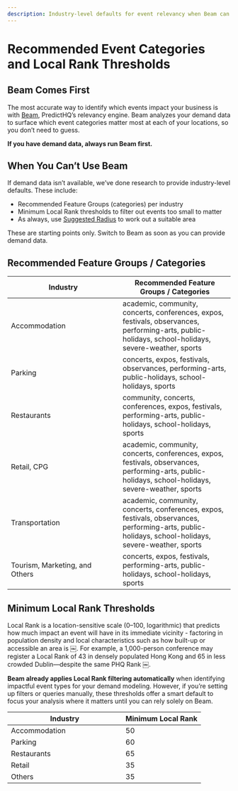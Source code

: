 ```yaml
---
description: Industry-level defaults for event relevancy when Beam can’t be applied.
---
```


# Recommended Event Categories and Local Rank Thresholds

## Beam Comes First

The most accurate way to identify which events impact your business is with [Beam](../core-concepts/what-is-beam.md), PredictHQ’s relevancy engine. Beam analyzes your demand data to surface which event categories matter most at each of your locations, so you don’t need to guess.

**If you have demand data, always run Beam first.**

## When You Can’t Use Beam

If demand data isn’t available, we’ve done research to provide industry-level defaults. These include:

* Recommended Feature Groups (categories) per industry
* Minimum Local Rank thresholds to filter out events too small to matter
* As always, use [Suggested Radius](https://app.gitbook.com/s/kEFs8urDbSJqBmXUI3Lv/suggested-radius/get-suggested-radius) to work out a suitable area

These are starting points only. Switch to Beam as soon as you can provide demand data.

## Recommended Feature Groups / Categories

<table><thead><tr><th width="236.2265625">Industry</th><th>Recommended Feature Groups / Categories</th></tr></thead><tbody><tr><td>Accommodation</td><td>academic, community, concerts, conferences, expos, festivals, observances, performing-arts, public-holidays, school-holidays, severe-weather, sports</td></tr><tr><td>Parking</td><td>concerts, expos, festivals, observances, performing-arts, public-holidays, school-holidays, sports</td></tr><tr><td>Restaurants</td><td>community, concerts, conferences, expos, festivals, performing-arts, public-holidays, school-holidays, sports</td></tr><tr><td>Retail, CPG</td><td>academic, community, concerts, conferences, expos, festivals, observances, performing-arts, public-holidays, school-holidays, severe-weather, sports</td></tr><tr><td>Transportation</td><td>academic, community, concerts, conferences, expos, festivals, observances, performing-arts, public-holidays, school-holidays, severe-weather, sports</td></tr><tr><td>Tourism, Marketing, and Others</td><td>concerts, expos, festivals, performing-arts, public-holidays, school-holidays, sports</td></tr></tbody></table>

## Minimum Local Rank Thresholds

Local Rank is a location-sensitive scale (0–100, logarithmic) that predicts how much impact an event will have in its immediate vicinity - factoring in population density and local characteristics such as how built-up or accessible an area is ￼. For example, a 1,000-person conference may register a Local Rank of 43 in densely populated Hong Kong and 65 in less crowded Dublin—despite the same PHQ Rank ￼.

**Beam already applies Local Rank filtering automatically** when identifying impactful event types for your demand modeling. However, if you’re setting up filters or queries manually, these thresholds offer a smart default to focus your analysis where it matters until you can rely solely on Beam.

<table><thead><tr><th width="242.7578125">Industry</th><th>Minimum Local Rank</th></tr></thead><tbody><tr><td>Accommodation</td><td>50</td></tr><tr><td>Parking</td><td>60</td></tr><tr><td>Restaurants</td><td>65</td></tr><tr><td>Retail</td><td>35</td></tr><tr><td>Others</td><td>35</td></tr></tbody></table>
